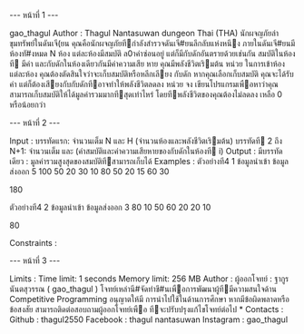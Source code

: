 

--- หน้าที่ 1 ---

gao_thagul 
Author : Thagul Nantasuwan
dungeon
Thai (THA)
นักผจญภัยล่าขุมทรัพย์ในดันเจี(ยน
คุณคือนักผจญภัยทีกําลังสํารวจดันเจี#ยนลึกลับแห่งหนึง ภายในดันเจี#ยนมีห้องทั#งหมด N ห้อง แต่ละห้องมีสมบัติ
ล0าค่าซ่อนอยู่ แต่ก็มีกับดักอันตรายด้วยเช่นกัน สมบัติในห้องที  มีค่า 
 และกับดักในห้องเดียวกันมีค่าความเสีย
หาย 
 คุณมีพลังชีวิตเริมต้น 
 หน่วย ในการเข้าห้องแต่ละห้อง คุณต้องตัดสินใจว่าจะเก็บสมบัติหรือหลีกเลียง
กับดัก หากคุณเลือกเก็บสมบัติ คุณจะได้รับค่า 
แต่ก็ต้องเสียงกับกับดักทีอาจทําให้พลังชีวิตลดลง 
หน่วย จง
เขียนโปรแกรมเพือหาว่าคุณสามารถเก็บสมบัติให้ได้มูลค่ารวมมากทีสุดเท่าไหร่ โดยทีพลังชีวิตของคุณต้องไม่ลดลง
เหลือ 0 หรือน้อยกว่า


--- หน้าที่ 2 ---

Input :
บรรทัดแรก: จํานวนเต็ม N และ H (จํานวนห้องและพลังชีวิตเริมต้น)
บรรทัดที 2 ถึง N+1: จํานวนเต็ม 
และ 
(ค่าสมบัติและค่าความเสียหายของกับดักในห้องที i)
Output :
มีบรรทัดเดียว : มูลค่ารวมสูงสุดของสมบัติทีสามารถเก็บได้
Examples :
ตัวอย่างที4 1
ข้อมูลนําเข้า
ข้อมูลส่งออก
5 100
50 20
30 10
80 50
20 15
60 30
            
180
            
ตัวอย่างที4 2
ข้อมูลนําเข้า
ข้อมูลส่งออก
3 80
10 50
60 20
20 10
            
80
            
Constraints :


--- หน้าที่ 3 ---

Limits :
Time limit: 1 seconds
Memory limit: 256 MB
Author :
ผู้ออกโจทย์ : ฐากูร นันตสุวรรณ ( gao_thagul )
โจทย์เหล่านี#จัดทําขึ#นเพือการพัฒนาผู้ทีมีความสนใจด้าน Competitive Programming อนุญาตให้มี
การนําไปใช้ในด้านการศึกษา หากมีข้อผิดพลาดหรือข้อสงสัย สามารถติดต่อสอบถามผู้ออกโจทย์เพือ
ทีจะปรับปรุงแก้ไขโจทย์ต่อไป *
Contacts :
Github : thagul2550
Facebook : thagul nantasuwan
Instagram : gao_thagul
